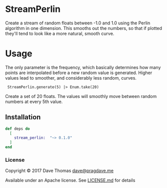 # StreamPerlin

Create a stream of random floats between -1.0 and 1.0 using the Perlin 
algorithm in one dimension. This smooths out the numbers, so that 
if plotted they'll tend to look like a more natural, smooth curve.

# Usage

The only parameter is the frequency, which basically determines how many points 
are interpolated before a new random value is generated. Higher values lead to 
smoother, and considerably less random, curves. 

     StreamPerlin.generate(5) |> Enum.take(20)
     
Create a set of 20 floats. The values will smoothly move between random numbers 
at every 5th value.


## Installation

```elixir
def deps do
  [
    stream_perlin:  "~> 0.1.0"
  ]
end
```

### License

Copyright © 2017 Dave Thomas <dave@pragdave.me>

Available under an Apache license. See [LICENSE.md](./LICENSE.md) for details
